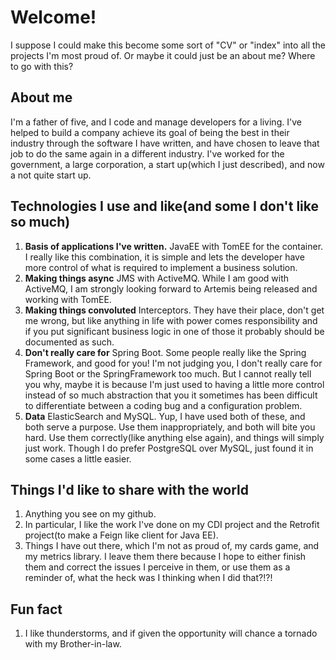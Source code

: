 # Welcome!
I suppose I could make this become some sort of "CV" or "index" into all the projects I'm most proud of.  Or maybe it could just be an about me?  Where to go with this?

## About me
I'm a father of five, and I code and manage developers for a living.  I've helped to build a company achieve its goal of being the best in their industry through the software I have written, and have chosen to leave that job to do the same again in a different industry.  I've worked for the government, a large corporation, a start up(which I just described), and now a not quite start up.

## Technologies I use and like(and some I don't like so much)
1. **Basis of applications I've written.**  JavaEE with TomEE for the container.  I really like this combination, it is simple and lets the developer have more control of what is required to implement a business solution. 
2. **Making things async** JMS with ActiveMQ.  While I am good with ActiveMQ, I am strongly looking forward to Artemis being released and working with TomEE.
3. **Making things convoluted** Interceptors.  They have their place, don't get me wrong, but like anything in life with power comes responsibility and if you put significant business logic in one of those it probably should be documented as such.  
4. **Don't really care for** Spring Boot.  Some people really like the Spring Framework, and good for you!  I'm not judging you, I don't really care for Spring Boot or the SpringFramework too much.  But I cannot really tell you why, maybe it is because I'm just used to having a little more control instead of so much abstraction that you it sometimes has been difficult to differentiate between a coding bug and a configuration problem.
5. **Data** ElasticSearch and MySQL. Yup, I have used both of these, and both serve a purpose.  Use them inappropriately, and both will bite you hard.  Use them correctly(like anything else again), and things will simply just work.  Though I do prefer PostgreSQL over MySQL, just found it in some cases a little easier.

## Things I'd like to share with the world
1. Anything you see on my github.
2. In particular, I like the work I've done on my CDI project and the Retrofit project(to make a Feign like client for Java EE).  
3. Things I have out there, which I'm not as proud of, my cards game, and my metrics library.  I leave them there because I hope to either finish them and correct the issues I perceive in them, or use them as a reminder of, what the heck was I thinking when I did that?!?!

## Fun fact
1. I like thunderstorms, and if given the opportunity will chance a tornado with my Brother-in-law.  
